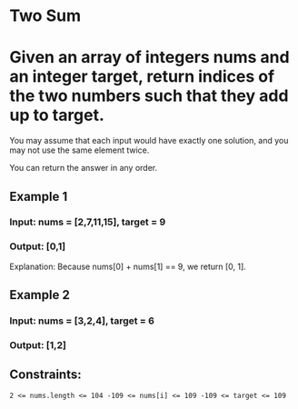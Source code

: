 # Two Sum

# Given an array of integers nums and an integer target, return indices of the two numbers such that they add up to target.

You may assume that each input would have exactly one solution, and you may not use the same element twice.

You can return the answer in any order.

## Example 1

### Input: nums = [2,7,11,15], target = 9
### Output: [0,1]
Explanation: Because nums[0] + nums[1] == 9, we return [0, 1].

## Example 2

### Input: nums = [3,2,4], target = 6
### Output: [1,2]

## Constraints:

`2 <= nums.length <= 104
 -109 <= nums[i] <= 109
 -109 <= target <= 109`
